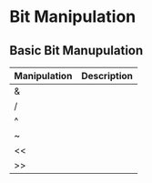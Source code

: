# Bit Manipulation

## Basic Bit Manupulation

|Manipulation|Description|
|:-----------|:----------|
|&| |
|/| |
|^| |
|~| |
|<<| |
|>>| |
